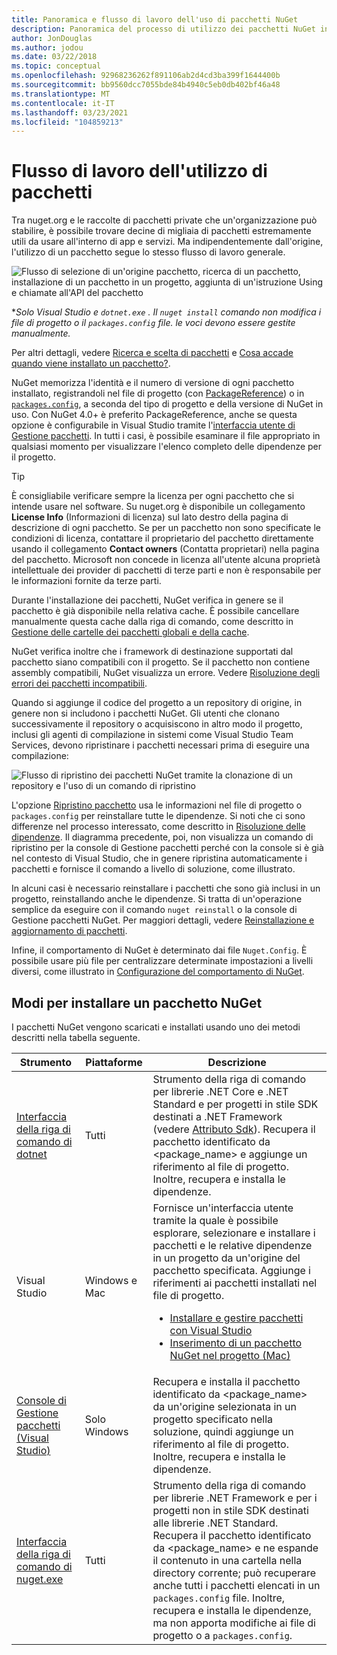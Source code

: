 ```yaml
---
title: Panoramica e flusso di lavoro dell'uso di pacchetti NuGet
description: Panoramica del processo di utilizzo dei pacchetti NuGet in un progetto, con collegamenti ad altre parti specifiche del processo.
author: JonDouglas
ms.author: jodou
ms.date: 03/22/2018
ms.topic: conceptual
ms.openlocfilehash: 92968236262f891106ab2d4cd3ba399f1644400b
ms.sourcegitcommit: bb9560dcc7055bde84b4940c5eb0db402bf46a48
ms.translationtype: MT
ms.contentlocale: it-IT
ms.lasthandoff: 03/23/2021
ms.locfileid: "104859213"
---
```

# <a name="package-consumption-workflow"></a>Flusso di lavoro dell'utilizzo di pacchetti

Tra nuget.org e le raccolte di pacchetti private che un'organizzazione può stabilire, è possibile trovare decine di migliaia di pacchetti estremamente utili da usare all'interno di app e servizi. Ma indipendentemente dall'origine, l'utilizzo di un pacchetto segue lo stesso flusso di lavoro generale.

![Flusso di selezione di un'origine pacchetto, ricerca di un pacchetto, installazione di un pacchetto in un progetto, aggiunta di un'istruzione Using e chiamate all'API del pacchetto](media/Overview-01-GeneralFlow.png)

\*_Solo Visual Studio e `dotnet.exe` . Il `nuget install` comando non modifica i file di progetto o il `packages.config` file. le voci devono essere gestite manualmente._

Per altri dettagli, vedere [Ricerca e scelta di pacchetti](../consume-packages/finding-and-choosing-packages.md) e [Cosa accade quando viene installato un pacchetto?](../concepts/package-installation-process.md).

NuGet memorizza l'identità e il numero di versione di ogni pacchetto installato, registrandoli nel file di progetto (con [PackageReference](../consume-packages/package-references-in-project-files.md)) o in [`packages.config`](../reference/packages-config.md), a seconda del tipo di progetto e della versione di NuGet in uso. Con NuGet 4.0+ è preferito PackageReference, anche se questa opzione è configurabile in Visual Studio tramite l'[interfaccia utente di Gestione pacchetti](install-use-packages-visual-studio.md). In tutti i casi, è possibile esaminare il file appropriato in qualsiasi momento per visualizzare l'elenco completo delle dipendenze per il progetto.

> [!Tip]
> È consigliabile verificare sempre la licenza per ogni pacchetto che si intende usare nel software. Su nuget.org è disponibile un collegamento **License Info** (Informazioni di licenza) sul lato destro della pagina di descrizione di ogni pacchetto. Se per un pacchetto non sono specificate le condizioni di licenza, contattare il proprietario del pacchetto direttamente usando il collegamento **Contact owners** (Contatta proprietari) nella pagina del pacchetto. Microsoft non concede in licenza all'utente alcuna proprietà intellettuale dei provider di pacchetti di terze parti e non è responsabile per le informazioni fornite da terze parti.

Durante l'installazione dei pacchetti, NuGet verifica in genere se il pacchetto è già disponibile nella relativa cache. È possibile cancellare manualmente questa cache dalla riga di comando, come descritto in [Gestione delle cartelle dei pacchetti globali e della cache](../consume-packages/managing-the-global-packages-and-cache-folders.md).

NuGet verifica inoltre che i framework di destinazione supportati dal pacchetto siano compatibili con il progetto. Se il pacchetto non contiene assembly compatibili, NuGet visualizza un errore. Vedere [Risoluzione degli errori dei pacchetti incompatibili](../concepts/dependency-resolution.md#resolving-incompatible-package-errors).

Quando si aggiunge il codice del progetto a un repository di origine, in genere non si includono i pacchetti NuGet. Gli utenti che clonano successivamente il repository o acquisiscono in altro modo il progetto, inclusi gli agenti di compilazione in sistemi come Visual Studio Team Services, devono ripristinare i pacchetti necessari prima di eseguire una compilazione:

![Flusso di ripristino dei pacchetti NuGet tramite la clonazione di un repository e l'uso di un comando di ripristino](media/Overview-02-RestoreFlow.png)

L'opzione [Ripristino pacchetto](../consume-packages/package-restore.md) usa le informazioni nel file di progetto o `packages.config` per reinstallare tutte le dipendenze. Si noti che ci sono differenze nel processo interessato, come descritto in [Risoluzione delle dipendenze](../concepts/dependency-resolution.md). Il diagramma precedente, poi, non visualizza un comando di ripristino per la console di Gestione pacchetti perché con la console si è già nel contesto di Visual Studio, che in genere ripristina automaticamente i pacchetti e fornisce il comando a livello di soluzione, come illustrato.

In alcuni casi è necessario reinstallare i pacchetti che sono già inclusi in un progetto, reinstallando anche le dipendenze. Si tratta di un'operazione semplice da eseguire con il comando `nuget reinstall` o la console di Gestione pacchetti NuGet. Per maggiori dettagli, vedere [Reinstallazione e aggiornamento di pacchetti](../consume-packages/reinstalling-and-updating-packages.md).

Infine, il comportamento di NuGet è determinato dai file `Nuget.Config`. È possibile usare più file per centralizzare determinate impostazioni a livelli diversi, come illustrato in [Configurazione del comportamento di NuGet](../consume-packages/configuring-nuget-behavior.md).

## <a name="ways-to-install-a-nuget-package"></a>Modi per installare un pacchetto NuGet

I pacchetti NuGet vengono scaricati e installati usando uno dei metodi descritti nella tabella seguente.

| Strumento | Piattaforme | Descrizione |
| --- | --- | --- |
| [Interfaccia della riga di comando di dotnet](install-use-packages-dotnet-cli.md) | Tutti | Strumento della riga di comando per librerie .NET Core e .NET Standard e per progetti in stile SDK destinati a .NET Framework (vedere [Attributo Sdk](/dotnet/core/tools/csproj#additions)). Recupera il pacchetto identificato da \<package_name\> e aggiunge un riferimento al file di progetto. Inoltre, recupera e installa le dipendenze. |
| Visual Studio | Windows e Mac | Fornisce un'interfaccia utente tramite la quale è possibile esplorare, selezionare e installare i pacchetti e le relative dipendenze in un progetto da un'origine del pacchetto specificata. Aggiunge i riferimenti ai pacchetti installati nel file di progetto.<ul><li>[Installare e gestire pacchetti con Visual Studio](install-use-packages-visual-studio.md)</li><li>[Inserimento di un pacchetto NuGet nel progetto (Mac)](/visualstudio/mac/nuget-walkthrough)</li></ul> |
| [Console di Gestione pacchetti (Visual Studio)](install-use-packages-powershell.md) | Solo Windows | Recupera e installa il pacchetto identificato da \<package_name\> da un'origine selezionata in un progetto specificato nella soluzione, quindi aggiunge un riferimento al file di progetto. Inoltre, recupera e installa le dipendenze. |
| [Interfaccia della riga di comando di nuget.exe](install-use-packages-nuget-cli.md) | Tutti | Strumento della riga di comando per librerie .NET Framework e per i progetti non in stile SDK destinati alle librerie .NET Standard. Recupera il pacchetto identificato da \<package_name\> e ne espande il contenuto in una cartella nella directory corrente; può recuperare anche tutti i pacchetti elencati in un `packages.config` file. Inoltre, recupera e installa le dipendenze, ma non apporta modifiche ai file di progetto o a `packages.config`. |
